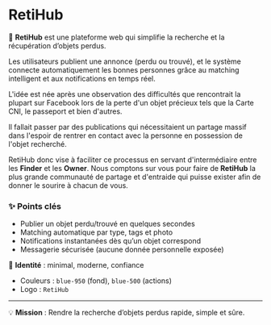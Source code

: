 # RetiHub

🚀 **RetiHub** est une plateforme web qui simplifie la recherche et la récupération d’objets perdus.

Les utilisateurs publient une annonce (perdu ou trouvé), et le système connecte automatiquement les bonnes personnes grâce au matching intelligent et aux notifications en temps réel.

L'idée est née après une observation des difficultés que rencontrait la plupart sur Facebook lors de la perte d'un objet précieux tels que la Carte CNI, le passeport et bien d'autres.

Il fallait passer par des publications qui nécessitaient un partage massif dans l'espoir de rentrer en contact avec la personne en possession de l'objet recherché.

RetiHub donc vise à faciliter ce processus en servant d'intermédiaire entre les **Finder** et les **Owner**. Nous comptons sur vous pour faire de **RetiHub** la plus grande communauté de partage et d'entraide qui puisse exister afin de donner le sourire à chacun de vous.

### ✨ Points clés

- Publier un objet perdu/trouvé en quelques secondes
- Matching automatique par type, tags et photo
- Notifications instantanées dès qu’un objet correspond
- Messagerie sécurisée (aucune donnée personnelle exposée)

🎨 **Identité** : minimal, moderne, confiance

- Couleurs : `blue-950` (fond), `blue-500` (actions)
- Logo : `RetiHub`

---

💡 **Mission** : Rendre la recherche d’objets perdus rapide, simple et sûre.